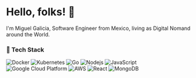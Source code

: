 <h1>Hello, folks! 👋</h1>

<p>I'm Miguel Galicia, Software Engineer from Mexico, living as Digital Nomand around the World.</p>


<h3>🔧 Tech Stack</h3>
<p>
  <img alt="Docker" src="https://img.shields.io/badge/-Docker-46a2f1?style=flat-square&logo=docker&logoColor=white" />
  <img alt="Kubernetes" src="https://img.shields.io/badge/-kubernetes-3069DD?style=flat-square&logo=kubernetes&logoColor=white" />
  <img alt="Go" src="https://img.shields.io/badge/-Go-08A6D0?style=flat-square&logo=go&logoColor=white" />
  <img alt="Nodejs" src="https://img.shields.io/badge/-Nodejs-43853d?style=flat-square&logo=Node.js&logoColor=white" />
  <img alt="JavaScript" src="https://img.shields.io/badge/-JS-EBD41Bstyle=flat-square&logo=javascript&logoColor=black" />
  <img alt="Google Cloud Platform" src="https://img.shields.io/badge/-Google_Cloud_Platform-1a73e8?style=flat-square&logo=google-cloud&logoColor=white"/>
  <img alt="AWS" src="https://img.shields.io/badge/-AWS-F29100?style=flat-square&logo=amazonaws&logoColor=white"/>
  <img alt="React" src="https://img.shields.io/badge/-React-45b8d8?style=flat-square&logo=react&logoColor=white" />
  <img alt="MongoDB" src="https://img.shields.io/badge/-MongoDB-13aa52?style=flat-square&logo=mongodb&logoColor=white" />
</p>
